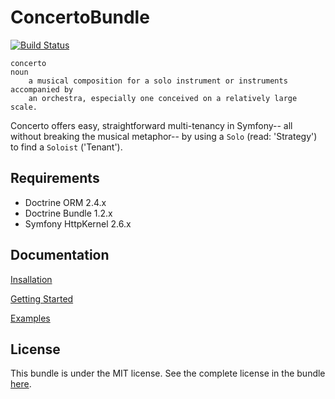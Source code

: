 ConcertoBundle
===
[![Build Status](https://travis-ci.org/groundctrl/concerto-bundle.svg?branch=master)](https://travis-ci.org/groundctrl/concerto-bundle)
```
concerto
noun
    a musical composition for a solo instrument or instruments accompanied by 
    an orchestra, especially one conceived on a relatively large scale.
```

Concerto offers easy, straightforward multi-tenancy in Symfony-- all without breaking the musical metaphor-- by using a `Solo` (read: 'Strategy') to find a `Soloist` ('Tenant').

Requirements
---

* Doctrine ORM 2.4.x
* Doctrine Bundle 1.2.x
* Symfony HttpKernel 2.6.x

Documentation
-------------
[Insallation](src/Resources/doc/installation.md)

[Getting Started](src/Resources/doc/getting_started.md)

[Examples](src/Resources/doc/cookbook/examples.md)

License
-------

This bundle is under the MIT license. See the complete license in the bundle [here](src/Resources/meta/LICENSE.md).
